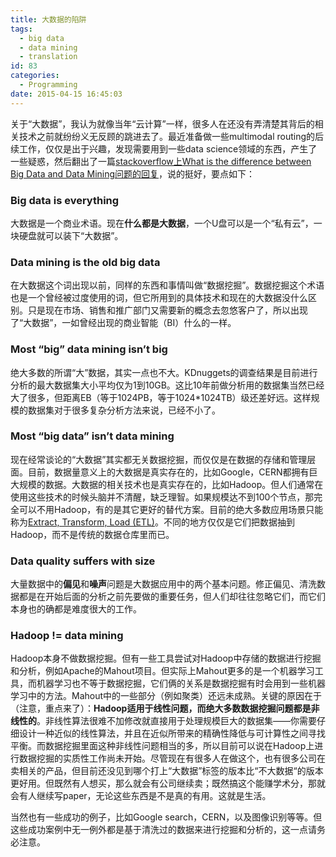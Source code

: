 ```yaml
---
title: 大数据的陷阱
tags:
  - big data
  - data mining
  - translation
id: 83
categories:
  - Programming
date: 2015-04-15 16:45:03
---
```


关于“大数据”，我认为就像当年“云计算”一样，很多人在还没有弄清楚其背后的相关技术之前就纷纷义无反顾的跳进去了。最近准备做一些multimodal routing的后续工作，仅仅是出于兴趣，发现需要用到一些data science领域的东西，产生了一些疑惑，然后翻出了一篇[stackoverflow上What is the difference between Big Data and Data Mining问题的回复](http://stackoverflow.com/a/22421731/4440427)，说的挺好，要点如下：

### Big data is everything

大数据是一个商业术语。现在**什么都是大数据**，一个U盘可以是一个“私有云”，一块硬盘就可以装下“大数据”。

### Data mining is the old big data

在大数据这个词出现以前，同样的东西和事情叫做“数据挖掘”。数据挖掘这个术语也是一个曾经被过度使用的词，但它所用到的具体技术和现在的大数据没什么区别。只是现在市场、销售和推广部门又需要新的概念去忽悠客户了，所以出现了“大数据”，一如曾经出现的商业智能（BI）什么的一样。

### Most &#8220;big&#8221; data mining isn&#8217;t big

绝大多数的所谓“大”数据，其实一点也不大。KDnuggets的调查结果是目前进行分析的最大数据集大小平均仅为1到10GB。这比10年前做分析用的数据集当然已经大了很多，但距离EB（等于1024PB，等于1024*1024TB）级还差好远。这样规模的数据集对于很多复杂分析方法来说，已经不小了。

### Most &#8220;big data&#8221; isn&#8217;t data mining

现在经常谈论的“大数据”其实都无关数据挖掘，而仅仅是在数据的存储和管理层面。目前，数据量意义上的大数据是真实存在的，比如Google，CERN都拥有巨大规模的数据。大数据的相关技术也是真实存在的，比如Hadoop。但人们通常在使用这些技术的时候头脑并不清醒，缺乏理智。如果规模达不到100个节点，那完全可以不用Hadoop，有的是其它更好的替代方案。目前的绝大多数应用场景只能称为[Extract, Transform, Load (ETL)](https://en.wikipedia.org/wiki/Extract,_transform,_load)。不同的地方仅仅是它们把数据抽到Hadoop，而不是传统的数据仓库里而已。

### Data quality suffers with size

大量数据中的**偏见**和**噪声**问题是大数据应用中的两个基本问题。修正偏见、清洗数据都是在开始后面的分析之前先要做的重要任务，但人们却往往忽略它们，而它们本身也的确都是难度很大的工作。

### Hadoop != data mining

Hadoop本身不做数据挖掘。但有一些工具尝试对Hadoop中存储的数据进行挖掘和分析，例如Apache的Mahout项目。但实际上Mahout更多的是一个机器学习工具，而机器学习也不等于数据挖掘，它们俩的关系是数据挖掘有时会用到一些机器学习中的方法。Mahout中的一些部分（例如聚类）还远未成熟。关键的原因在于（注意，重点来了）：**Hadoop适用于线性问题，而绝大多数数据挖掘问题都是非线性的**。非线性算法很难不加修改就直接用于处理规模巨大的数据集——你需要仔细设计一种近似的线性算法，并且在近似所带来的精确性降低与可计算性之间寻找平衡。而数据挖掘里面这种非线性问题相当的多，所以目前可以说在Hadoop上进行数据挖掘的实质性工作尚未开始。尽管现在有很多人在做这个，也有很多公司在卖相关的产品，但目前还没见到哪个打上“大数据”标签的版本比“不大数据“的版本更好用。但既然有人想买，那么就会有公司继续卖；既然搞这个能赚学术分，那就会有人继续写paper，无论这些东西是不是真的有用。这就是生活。

当然也有一些成功的例子，比如Google search，CERN，以及图像识别等等。但这些成功案例中无一例外都是基于清洗过的数据来进行挖掘和分析的，这一点请务必注意。